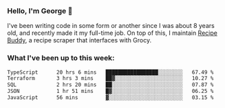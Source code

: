 ### Hello, I'm George 👋

I've been writing code in some form or another since I was about 8 years old, and recently made it my full-time job. On top of this, I maintain [Recipe Buddy](https://github.com/georgegebbett/recipe-buddy), a recipe scraper that interfaces with Grocy.  

<!--
**georgegebbett/georgegebbett** is a ✨ _special_ ✨ repository because its `README.md` (this file) appears on your GitHub profile.

Here are some ideas to get you started:

- 🔭 I’m currently working on ...
- 🌱 I’m currently learning ...
- 👯 I’m looking to collaborate on ...
- 🤔 I’m looking for help with ...
- 💬 Ask me about ...
- 📫 How to reach me: ...
- 😄 Pronouns: ...
- ⚡ Fun fact: ...
-->

### What I've been up to this week:
<!--START_SECTION:waka-->

```txt
TypeScript      20 hrs 6 mins   █████████████████░░░░░░░░   67.49 %
Terraform       3 hrs 3 mins    ██▓░░░░░░░░░░░░░░░░░░░░░░   10.27 %
SQL             2 hrs 20 mins   ██░░░░░░░░░░░░░░░░░░░░░░░   07.87 %
JSON            1 hr 51 mins    █▓░░░░░░░░░░░░░░░░░░░░░░░   06.25 %
JavaScript      56 mins         ▓░░░░░░░░░░░░░░░░░░░░░░░░   03.15 %
```

<!--END_SECTION:waka-->
